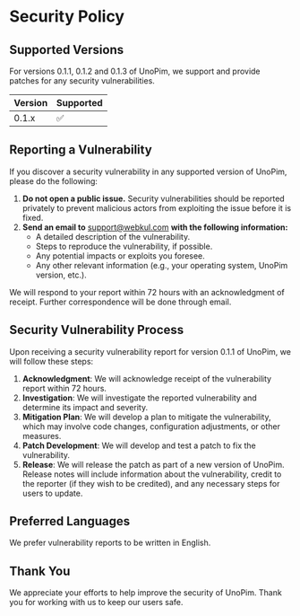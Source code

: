 # Security Policy

## Supported Versions

For versions 0.1.1, 0.1.2 and 0.1.3 of UnoPim, we support and provide patches for any security vulnerabilities.

| Version | Supported          |
| ------- | ------------------ |
| 0.1.x   | :white_check_mark: |

## Reporting a Vulnerability

If you discover a security vulnerability in any supported version of UnoPim, please do the following:

1. **Do not open a public issue.** Security vulnerabilities should be reported privately to prevent malicious actors from exploiting the issue before it is fixed.
2. **Send an email to** [support@webkul.com](mailto:support@webkul.com) **with the following information:**
   - A detailed description of the vulnerability.
   - Steps to reproduce the vulnerability, if possible.
   - Any potential impacts or exploits you foresee.
   - Any other relevant information (e.g., your operating system, UnoPim version, etc.).

We will respond to your report within 72 hours with an acknowledgment of receipt. Further correspondence will be done through email.

## Security Vulnerability Process

Upon receiving a security vulnerability report for version 0.1.1 of UnoPim, we will follow these steps:

1. **Acknowledgment**: We will acknowledge receipt of the vulnerability report within 72 hours.
2. **Investigation**: We will investigate the reported vulnerability and determine its impact and severity.
3. **Mitigation Plan**: We will develop a plan to mitigate the vulnerability, which may involve code changes, configuration adjustments, or other measures.
4. **Patch Development**: We will develop and test a patch to fix the vulnerability.
5. **Release**: We will release the patch as part of a new version of UnoPim. Release notes will include information about the vulnerability, credit to the reporter (if they wish to be credited), and any necessary steps for users to update.

## Preferred Languages

We prefer vulnerability reports to be written in English.

## Thank You

We appreciate your efforts to help improve the security of UnoPim. Thank you for working with us to keep our users safe.
